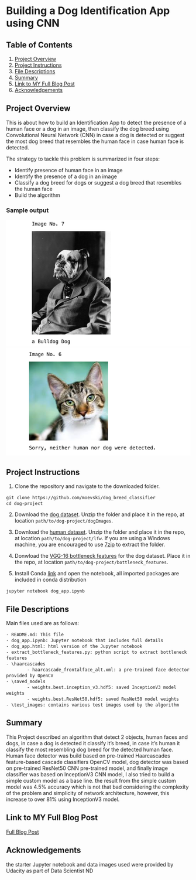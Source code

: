 [//]: # (Image References)

[image1]: ./images/1.png "Sample Output"
[image2]: ./images/2.png "VGG-16 Model Keras Layers"


# Building a Dog Identification App using CNN

## Table of Contents

1. [Project Overview](#overview)
2. [Project Instructions](#proj_inst)
3. [File Descriptions](#file_desc)
4. [Summary](#summary)
5. [Link to MY Full Blog Post](#blog)
6. [Acknowledgements](#ack)


## Project Overview<a name="overview"></a>


This is about how to build an Identification App to detect the presence of a human face or a dog in an image, then classify the dog breed using Convolutional Neural Network (CNN) in case a dog is detected or suggest the most dog breed that resembles the human face in case human face is detected.

The strategy to tackle this problem is summarized in four steps:

- Identify presence of human face in an image
- Identify the presence of a dog in an image
- Classify a dog breed for dogs or suggest a dog breed that resembles the human face
- Build the algorithm

### Sample output
![Sample Output][image1] ![Sample Output][image2]

## Project Instructions<a name="proj_inst"></a>

1. Clone the repository and navigate to the downloaded folder.
```	
git clone https://github.com/moevski/dog_breed_classifier
cd dog-project
```

2. Download the [dog dataset](https://s3-us-west-1.amazonaws.com/udacity-aind/dog-project/dogImages.zip).  Unzip the folder and place it in the repo, at location `path/to/dog-project/dogImages`. 

3. Download the [human dataset](https://s3-us-west-1.amazonaws.com/udacity-aind/dog-project/lfw.zip).  Unzip the folder and place it in the repo, at location `path/to/dog-project/lfw`.  If you are using a Windows machine, you are encouraged to use [7zip](http://www.7-zip.org/) to extract the folder. 

4. Donwload the [VGG-16 bottleneck features](https://s3-us-west-1.amazonaws.com/udacity-aind/dog-project/DogVGG16Data.npz) for the dog dataset.  Place it in the repo, at location `path/to/dog-project/bottleneck_features`.

5. Install Conda [link](https://www.anaconda.com/products/individual) and open the notebook, all imported packages are included in conda distribution

```
jupyter notebook dog_app.ipynb
```


## File Descriptions<a name="file_desc"></a>
Main files used are as follows:

	- README.md: This file
	- dog_app.ipynb: Jupyter notebook that includes full details
	- dog_app.html: html version of the Jupyter notebook
	- extract_bottleneck_features.py: python script to extract bottleneck features
	- \haarcascades
			- haarcascade_frontalface_alt.xml: a pre-trained face detector provided by OpenCV
	- \saved_models
			- weights.best.inception_v3.hdf5: saved InceptionV3 model weights
			- weights.best.ResNet50.hdf5: saved ResNet50 model weights
	- \test_images: contains various test images used by the algorithm


## Summary<a name="summary"></a>

This Project described an algorithm that detect 2 objects, human faces and dogs, in case a dog is detected it classify it’s breed, in case it’s human it classify the most resembling dog breed for the detected human face.
Human face detector was build based on pre-trained Haarcascades feature-based cascade classifiers OpenCV model, dog detector was based on pre-trained ResNet50 CNN pre-trained model, and finally image classifier was based on InceptionV3 CNN model, I also tried to build a simple custom model as a base line. the result from the simple custom model was 4.5% accuracy which is not that bad considering the complexity of the problem and simplicity of network architecture, however, this increase to over 81% using InceptionV3 model.


## Link to MY Full Blog Post<a name="blog"></a>

[Full Blog Post](https://moevski.medium.com/building-a-dog-identification-app-using-cnn-5c33d25d1a1f)

## Acknowledgements<a name="ack"></a>
the starter Jupyter notebook and data images used were provided by Udacity as part of Data Scientist ND

